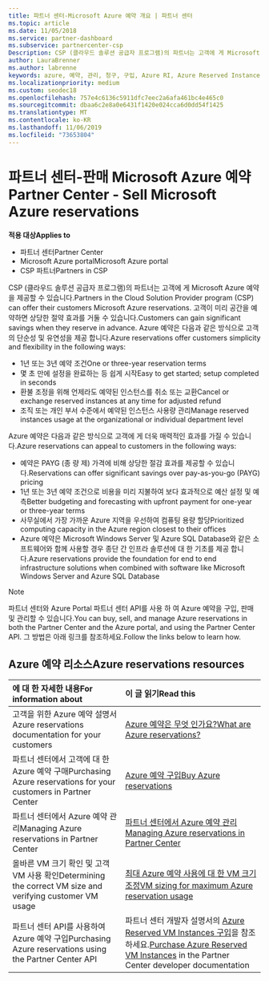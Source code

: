```yaml
---
title: 파트너 센터-Microsoft Azure 예약 개요 | 파트너 센터
ms.topic: article
ms.date: 11/05/2018
ms.service: partner-dashboard
ms.subservice: partnercenter-csp
Description: CSP (클라우드 솔루션 공급자 프로그램)의 파트너는 고객에 게 Microsoft Azure 예약을 제공할 수 있습니다.
author: LauraBrenner
ms.author: labrenne
keywords: azure, 예약, 관리, 청구, 구입, Azure RI, Azure Reserved Instances
ms.localizationpriority: medium
ms.custom: seodec18
ms.openlocfilehash: 757e4c6136c5911dfc7eec2a6afa461bc4e465c0
ms.sourcegitcommit: dbaa6c2e8a0e6431f1420e024cca6d0dd54f1425
ms.translationtype: MT
ms.contentlocale: ko-KR
ms.lasthandoff: 11/06/2019
ms.locfileid: "73653804"
---
```

# <a name="partner-center---sell-microsoft-azure-reservations"></a><span data-ttu-id="6c2f8-104">파트너 센터-판매 Microsoft Azure 예약</span><span class="sxs-lookup"><span data-stu-id="6c2f8-104">Partner Center - Sell Microsoft Azure reservations</span></span>

<!--Maggie, 12/7/18 - Added "Partner Center" to metadata title and H1 title as per Catherine Watson in bug #19868631-->

<span data-ttu-id="6c2f8-105">**적용 대상**</span><span class="sxs-lookup"><span data-stu-id="6c2f8-105">**Applies to**</span></span>

- <span data-ttu-id="6c2f8-106">파트너 센터</span><span class="sxs-lookup"><span data-stu-id="6c2f8-106">Partner Center</span></span>
- <span data-ttu-id="6c2f8-107">Microsoft Azure portal</span><span class="sxs-lookup"><span data-stu-id="6c2f8-107">Microsoft Azure portal</span></span>
- <span data-ttu-id="6c2f8-108">CSP 파트너</span><span class="sxs-lookup"><span data-stu-id="6c2f8-108">Partners in CSP</span></span>

<span data-ttu-id="6c2f8-109">CSP (클라우드 솔루션 공급자 프로그램)의 파트너는 고객에 게 Microsoft Azure 예약을 제공할 수 있습니다.</span><span class="sxs-lookup"><span data-stu-id="6c2f8-109">Partners in the Cloud Solution Provider program (CSP) can offer their customers Microsoft Azure reservations.</span></span> <span data-ttu-id="6c2f8-110">고객이 미리 공간을 예약하면 상당한 절약 효과를 거둘 수 있습니다.</span><span class="sxs-lookup"><span data-stu-id="6c2f8-110">Customers can gain significant savings when they reserve in advance.</span></span> <span data-ttu-id="6c2f8-111">Azure 예약은 다음과 같은 방식으로 고객의 단순성 및 유연성을 제공 합니다.</span><span class="sxs-lookup"><span data-stu-id="6c2f8-111">Azure reservations offer customers simplicity and flexibility in the following ways:</span></span>

- <span data-ttu-id="6c2f8-112">1년 또는 3년 예약 조건</span><span class="sxs-lookup"><span data-stu-id="6c2f8-112">One or three-year reservation terms</span></span>
- <span data-ttu-id="6c2f8-113">몇 초 만에 설정을 완료하는 등 쉽게 시작</span><span class="sxs-lookup"><span data-stu-id="6c2f8-113">Easy to get started; setup completed in seconds</span></span>
- <span data-ttu-id="6c2f8-114">환불 조정을 위해 언제라도 예약된 인스턴스를 취소 또는 교환</span><span class="sxs-lookup"><span data-stu-id="6c2f8-114">Cancel or exchange reserved instances at any time for adjusted refund</span></span>
- <span data-ttu-id="6c2f8-115">조직 또는 개인 부서 수준에서 예약된 인스턴스 사용량 관리</span><span class="sxs-lookup"><span data-stu-id="6c2f8-115">Manage reserved instances usage at the organizational or individual department level</span></span> 

<span data-ttu-id="6c2f8-116">Azure 예약은 다음과 같은 방식으로 고객에 게 더욱 매력적인 효과를 가질 수 있습니다.</span><span class="sxs-lookup"><span data-stu-id="6c2f8-116">Azure reservations can appeal to customers in the following ways:</span></span>

- <span data-ttu-id="6c2f8-117">예약은 PAYG (종 량 제) 가격에 비해 상당한 절감 효과를 제공할 수 있습니다.</span><span class="sxs-lookup"><span data-stu-id="6c2f8-117">Reservations can offer significant savings over pay-as-you-go (PAYG) pricing</span></span>
- <span data-ttu-id="6c2f8-118">1년 또는 3년 예약 조건으로 비용을 미리 지불하여 보다 효과적으로 예산 설정 및 예측</span><span class="sxs-lookup"><span data-stu-id="6c2f8-118">Better budgeting and forecasting with upfront payment for one-year or three-year terms</span></span>
- <span data-ttu-id="6c2f8-119">사무실에서 가장 가까운 Azure 지역을 우선하여 컴퓨팅 용량 할당</span><span class="sxs-lookup"><span data-stu-id="6c2f8-119">Prioritized computing capacity in the Azure region closest to their offices</span></span>
- <span data-ttu-id="6c2f8-120">Azure 예약은 Microsoft Windows Server 및 Azure SQL Database와 같은 소프트웨어와 함께 사용할 경우 종단 간 인프라 솔루션에 대 한 기초를 제공 합니다.</span><span class="sxs-lookup"><span data-stu-id="6c2f8-120">Azure reservations provide the foundation for end to end infrastructure solutions when combined with software like Microsoft Windows Server and Azure SQL Database</span></span>

>[!NOTE]
> <span data-ttu-id="6c2f8-121">파트너 센터와 Azure Portal 파트너 센터 API를 사용 하 여 Azure 예약을 구입, 판매 및 관리할 수 있습니다.</span><span class="sxs-lookup"><span data-stu-id="6c2f8-121">You can buy, sell, and manage Azure reservations in both the Partner Center and the Azure portal, and using the Partner Center API.</span></span> <span data-ttu-id="6c2f8-122">그 방법은 아래 링크를 참조하세요.</span><span class="sxs-lookup"><span data-stu-id="6c2f8-122">Follow the links below to learn how.</span></span>

## <a name="azure-reservations-resources"></a><span data-ttu-id="6c2f8-123">Azure 예약 리소스</span><span class="sxs-lookup"><span data-stu-id="6c2f8-123">Azure reservations resources</span></span>

|<span data-ttu-id="6c2f8-124">**에 대 한 자세한 내용**</span><span class="sxs-lookup"><span data-stu-id="6c2f8-124">**For information about**</span></span>   |<span data-ttu-id="6c2f8-125">**이 글 읽기**</span><span class="sxs-lookup"><span data-stu-id="6c2f8-125">**Read this**</span></span>    |
|:-----------------------------|:-----------------|
| <span data-ttu-id="6c2f8-126">고객을 위한 Azure 예약 설명서</span><span class="sxs-lookup"><span data-stu-id="6c2f8-126">Azure reservations documentation for your customers</span></span> | [<span data-ttu-id="6c2f8-127">Azure 예약은 무엇 인가요?</span><span class="sxs-lookup"><span data-stu-id="6c2f8-127">What are Azure reservations?</span></span>](https://docs.microsoft.com/azure/billing/billing-save-compute-costs-reservations)
|<span data-ttu-id="6c2f8-128">파트너 센터에서 고객에 대 한 Azure 예약 구매</span><span class="sxs-lookup"><span data-stu-id="6c2f8-128">Purchasing Azure reservations for your customers in Partner Center</span></span>   |[<span data-ttu-id="6c2f8-129">Azure 예약 구입</span><span class="sxs-lookup"><span data-stu-id="6c2f8-129">Buy Azure reservations</span></span>](azure-reservations-buying.md)
|<span data-ttu-id="6c2f8-130">파트너 센터에서 Azure 예약 관리</span><span class="sxs-lookup"><span data-stu-id="6c2f8-130">Managing Azure reservations in Partner Center</span></span> | [<span data-ttu-id="6c2f8-131">파트너 센터에서 Azure 예약 관리</span><span class="sxs-lookup"><span data-stu-id="6c2f8-131">Managing Azure reservations in Partner Center</span></span>](azure-reservations-manage.md)
|<span data-ttu-id="6c2f8-132">올바른 VM 크기 확인 및 고객 VM 사용 확인</span><span class="sxs-lookup"><span data-stu-id="6c2f8-132">Determining the correct VM size and verifying customer VM usage</span></span>   |[<span data-ttu-id="6c2f8-133">최대 Azure 예약 사용에 대 한 VM 크기 조정</span><span class="sxs-lookup"><span data-stu-id="6c2f8-133">VM sizing for maximum Azure reservation usage</span></span>](azure-usage.md)   |
|<span data-ttu-id="6c2f8-134">파트너 센터 API를 사용하여 Azure 예약 구입</span><span class="sxs-lookup"><span data-stu-id="6c2f8-134">Purchasing Azure reservations using the Partner Center API</span></span> | <span data-ttu-id="6c2f8-135">파트너 센터 개발자 설명서의 [Azure Reserved VM Instances 구입](https://docs.microsoft.com/partner-center/develop/purchase-azure-reservations)을 참조하세요.</span><span class="sxs-lookup"><span data-stu-id="6c2f8-135">[Purchase Azure Reserved VM Instances](https://docs.microsoft.com/partner-center/develop/purchase-azure-reservations) in the Partner Center developer documentation</span></span>
